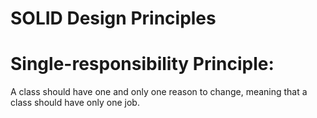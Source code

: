 # SOLID Design Principles 
# Single-responsibility Principle:
A class should have one and only one reason to change, meaning that a class should have only one job.
